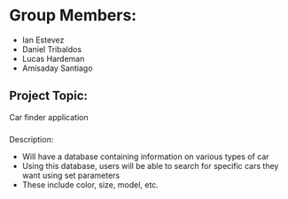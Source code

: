 # Group Members:
- Ian Estevez
- Daniel Tribaldos
- Lucas Hardeman
- Amisaday Santiago

## Project Topic:
   Car finder application
   
   ###
   Description:
   - Will have a database containing information on various types of car
   - Using this database, users will be able to search for specific cars they want using set parameters
   - These include color, size, model, etc.

